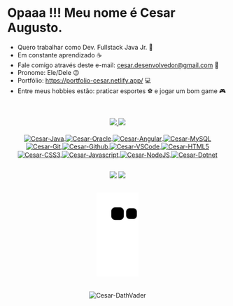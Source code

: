 <h1>Opaaa !!! Meu nome é Cesar Augusto.</h1>

* Quero trabalhar como Dev. Fullstack Java Jr. 🚀
* Em constante aprendizado ☕
* Fale comigo através deste e-mail: cesar.desenvolvedor@gmail.com 📧
* Pronome: Ele/Dele 😉
* Portfólio: https://portfolio-cesar.netlify.app/ 💻
* Entre meus hobbies estão: praticar esportes ⚽ e jogar um bom game 🎮
<br>
<br>
<div align="center"> 
<div>
    <a href="https://github.com/1-Cesar">
    <img height="180em" src="https://github-readme-stats.vercel.app/api?username=1-Cesar&show_icons=true&theme=dark&include_all_commits=true&count_private=true"/>
    <img height="180em" src="https://github-readme-stats.vercel.app/api/top-langs/?username=1-Cesar&layout=compact&langs_count=16&theme=dark"/>
</div>
  
<div style="display: inline_block"><br>
   <img align="center" alt="Cesar-Java" height="30" width="40" src="https://cdn.jsdelivr.net/gh/devicons/devicon/icons/java/java-original.svg" />
   <img align="center" alt="Cesar-Oracle" height="30" width="40" src="https://cdn.jsdelivr.net/gh/devicons/devicon/icons/oracle/oracle-original.svg" />
   <img align="center" alt="Cesar-Angular" height="30" width="40" src="https://cdn.jsdelivr.net/gh/devicons/devicon/icons/angularjs/angularjs-original.svg" />
   <img align="center" alt="Cesar-MySQL" height="30" width="40" src="https://cdn.jsdelivr.net/gh/devicons/devicon/icons/mysql/mysql-original.svg" />
   <img align="center" alt="Cesar-Git" height="30" width="40" src="https://cdn.jsdelivr.net/gh/devicons/devicon/icons/git/git-original.svg" />
   <img align="center" alt="Cesar-Github" height="30" width="40" src="https://cdn.jsdelivr.net/gh/devicons/devicon/icons/github/github-original.svg" />
   <img align="center" alt="Cesar-VSCode" height="30" width="40" src="https://cdn.jsdelivr.net/gh/devicons/devicon/icons/visualstudio/visualstudio-plain.svg" />
   <img align="center" alt="Cesar-HTML5" height="30" src="https://cdn.jsdelivr.net/gh/devicons/devicon/icons/html5/html5-original.svg" />
   <img align="center" alt="Cesar-CSS3" height="30" src="https://cdn.jsdelivr.net/gh/devicons/devicon/icons/css3/css3-original.svg" />
   <img align="center" alt="Cesar-Javascript" height="30" src="https://cdn.jsdelivr.net/gh/devicons/devicon/icons/javascript/javascript-original.svg" />
   <img align="center" alt="Cesar-NodeJS" height="30" width="40" src="https://cdn.jsdelivr.net/gh/devicons/devicon/icons/nodejs/nodejs-original.svg" />
   <img align="center" alt="Cesar-Dotnet" height="30" width="40" src="https://cdn.jsdelivr.net/gh/devicons/devicon/icons/dot-net/dot-net-original.svg" />
</div>
  
##
  
<div>
    <a href="https://www.linkedin.com/in/cesar-augusto-bandeira-pereira/" target="_blank"><img src="https://img.shields.io/badge/LinkedIn-0077B5?style=for-the-badge&logo=linkedin&logoColor=white" target="_blank" /></a>
    <a href= "mailto:cesar.desenvolvedor@gmail.com"><img src="https://img.shields.io/badge/Gmail-D14836?style=for-the-badge&logo=gmail&logoColor=white" target="_blank"></a>
</div>
  
##

![Snake animation](https://github.com/1-Cesar/1-Cesar/blob/output/github-contribution-grid-snake.svg)
  
## 
 
 
  <img align="center" alt="Cesar-DathVader" src="https://cdn.discordapp.com/attachments/918719262540050475/918719563552657408/giphy.gif">
</div>
